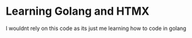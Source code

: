 # Learning Golang and HTMX

I wouldnt rely on this code as its just me learning how to code in golang
